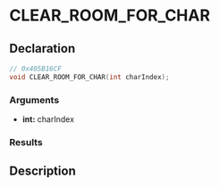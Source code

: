 # CLEAR_ROOM_FOR_CHAR

## Declaration
```cpp
// 0x405B16CF
void CLEAR_ROOM_FOR_CHAR(int charIndex);
```

### Arguments
- **int:** charIndex

### Results

## Description
